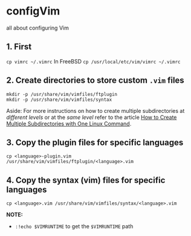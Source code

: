 # configVim
all about configuring Vim

## 1. First
`cp vimrc ~/.vimrc`
In FreeBSD
`cp /usr/local/etc/vim/vimrc ~/.vimrc`

## 2. Create directories to store custom `.vim` files
```
mkdir -p /usr/share/vim/vimfiles/ftplugin
mkdir -p /usr/share/vim/vimfiles/syntax
```

Aside: For more instructions on how to create multiple subdirectories at *different levels* or at the *same level* refer to the article [How to Create Multiple Subdirectories with One Linux Command](https://www.howtogeek.com/275069/how-to-create-multiple-subdirectories-with-one-linux-command/).

## 3. Copy the plugin files for specific languages
`cp <language>-plugin.vim /usr/share/vim/vimfiles/ftplugin/<language>.vim`

## 4. Copy the syntax (vim) files for specific languages
`cp <language>.vim /usr/share/vim/vimfiles/syntax/<language>.vim`

**NOTE:**
* `:!echo $VIMRUNTIME` to get the `$VIMRUNTIME` path
